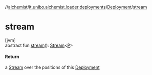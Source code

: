 //[alchemist](../../../index.md)/[it.unibo.alchemist.loader.deployments](../index.md)/[Deployment](index.md)/[stream](stream.md)

# stream

[jvm]\
abstract fun [stream](stream.md)(): [Stream](https://docs.oracle.com/javase/8/docs/api/java/util/stream/Stream.html)<[P](../../it.unibo.alchemist.loader.shapes/-rectangle/index.md)>

#### Return

a [Stream](https://docs.oracle.com/javase/8/docs/api/java/util/stream/Stream.html) over the positions of this [Deployment](index.md)
